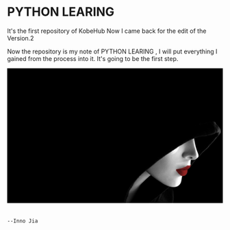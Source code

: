 # PYTHON LEARING
It's the first repository of KobeHub
Now I came back for the edit of the Version.2 

Now the repository is my note of PYTHON LEARING , I will put everything I gained from the process into it.
It's going to be the first step.

![image](https://github.com/kobeHub/Hello-world/blob/master/pic/2.jpg)
                                                                                
                                                                                        
                                                                                                          --Inno Jia
